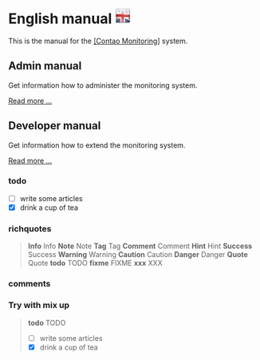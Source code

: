 # English manual ![EN](en.png)

This is the manual for the [[Contao Monitoring]](https://github.com/ContaoMonitoring/monitoring) system.

## Admin manual

Get information how to administer the monitoring system.

[Read more ...](admin/README.md)

## Developer manual

Get information how to extend the monitoring system.

[Read more ...](developer/README.md)


### todo
- [ ] write some articles
- [x] drink a cup of tea

### richquotes
> **Info** Info
> **Note** Note
> **Tag** Tag
> **Comment** Comment
> **Hint** Hint
> **Success** Success
> **Warning** Warning
> **Caution** Caution
> **Danger** Danger
> **Quote** Quote
> **todo** TODO
> **fixme** FIXME
> **xxx** XXX

### comments
<!--- **warning** Your warning --->
<!--- **info** Your info --->

### Try with mix up

> **todo** TODO
> - [ ] write some articles
> - [x] drink a cup of tea
